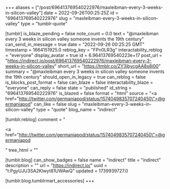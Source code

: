 +++
aliases = ["/post/696413769540222976/maxleibman-every-3-weeks-in-silicon-valley"]
date = 2022-09-26T00:25:25Z
id = "696413769540222976"
slug = "maxleibman-every-3-weeks-in-silicon-valley"
type = "tumblr-quote"

[tumblr]
is_blaze_pending = false
note_count = 0.0
text = "@maxleibman every 3 weeks in silicon valley someone invents the 19th century"
can_send_in_message = true
date = "2022-09-26 00:25:25 GMT"
timestamp = 1664151925.0
reblog_key = "FPn0LR3g"
interactability_reblog = "everyone"
display_avatar = true
id = 6.96413769540223e+17
post_url = "https://indirect.io/post/696413769540222976/maxleibman-every-3-weeks-in-silicon-valley"
short_url = "https://tmblr.co/ZY3jbycgAA8s8i00"
summary = "@maxleibman every 3 weeks in silicon valley someone invents the 19th century"
should_open_in_legacy = true
can_reblog = false
is_blocks_post_format = false
can_blaze = false
interactability_blaze = "everyone"
can_reply = false
state = "published"
id_string = "696413769540222976"
is_blazed = false
format = "html"
source = "<a href=\"http://twitter.com/germaniapod/status/1574049835707240450\">@germaniapod</a>"
can_like = false
slug = "maxleibman-every-3-weeks-in-silicon-valley"
type = "quote"
blog_name = "indirect"

[tumblr.reblog]
comment = "<p><a href=\"http://twitter.com/germaniapod/status/1574049835707240450\">@germaniapod</a></p>"
tree_html = ""

[tumblr.blog]
can_show_badges = false
name = "indirect"
title = "indirect"
description = ""
url = "https://indirect.io/"
uuid = "t:PgyUJU3SA2Klwyt81UWAwQ"
updated = 1739939727.0

[tumblr.blog.tumblrmart_accessories]
+++
